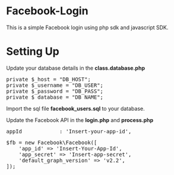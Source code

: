 # Facebook-Login
This is a simple Facebook login using php sdk and javascript SDK.

# Setting Up
Update your database details in the **class.database.php** 

<pre>
private $_host = "DB_HOST";
private $_username = "DB_USER";
private $_password = "DB_PASS";
private $_database = "DB_NAME";
</pre>

Import the sql file **facebook_users.sql** to your database.

Update the Facebook API in the **login.php** and **process.php**

<pre>
appId            : 'Insert-your-app-id',
</pre>

<pre>
$fb = new Facebook\Facebook([
	'app_id' => 'Insert-Your-App-Id',
	'app_secret' => 'Insert-app-secret',
	'default_graph_version' => 'v2.2',
]);
</pre>
